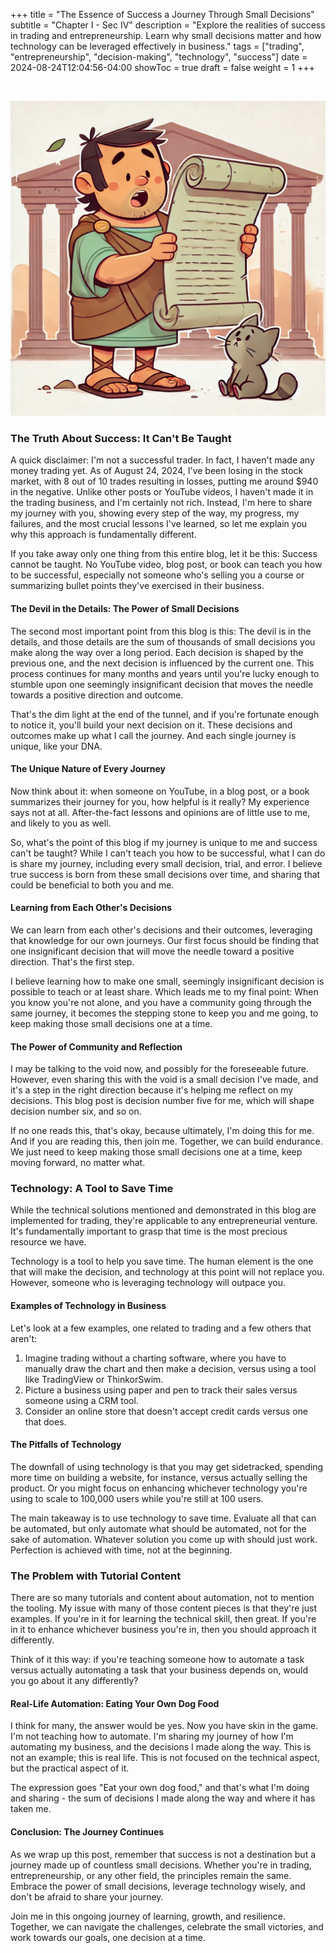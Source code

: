 +++
title = "The Essence of Success a Journey Through Small Decisions"
subtitle = "Chapter I - Sec IV"
description = "Explore the realities of success in trading and entrepreneurship. Learn why small decisions matter and how technology can be leveraged effectively in business."
tags = ["trading", "entrepreneurship", "decision-making", "technology", "success"]
date = 2024-08-24T12:04:56-04:00
showToc = true
draft = false
weight = 1
+++

&nbsp;
&nbsp;

![roman-belly-man](/images/cartoonish-belly-roman-man.webp)

### The Truth About Success: It Can't Be Taught

A quick disclaimer: I'm not a successful trader. In fact, I haven't made any money trading yet. As of August 24, 2024, I've been losing in the stock market, with 8 out of 10 trades resulting in losses, putting me around $940 in the negative. Unlike other posts or YouTube videos, I haven't made it in the trading business, and I'm certainly not rich. Instead, I'm here to share my journey with you, showing every step of the way, my progress, my failures, and the most crucial lessons I've learned, so let me explain you why this approach is fundamentally different.

If you take away only one thing from this entire blog, let it be this: Success cannot be taught. No YouTube video, blog post, or book can teach you how to be successful, especially not someone who's selling you a course or summarizing bullet points they've exercised in their business.

#### The Devil in the Details: The Power of Small Decisions

The second most important point from this blog is this: The devil is in the details, and those details are the sum of thousands of small decisions you make along the way over a long period. Each decision is shaped by the previous one, and the next decision is influenced by the current one. This process continues for many months and years until you're lucky enough to stumble upon one seemingly insignificant decision that moves the needle towards a positive direction and outcome.

That's the dim light at the end of the tunnel, and if you're fortunate enough to notice it, you'll build your next decision on it. These decisions and outcomes make up what I call the journey. And each single journey is unique, like your DNA.

#### The Unique Nature of Every Journey

Now think about it: when someone on YouTube, in a blog post, or a book summarizes their journey for you, how helpful is it really? My experience says not at all. After-the-fact lessons and opinions are of little use to me, and likely to you as well.

So, what's the point of this blog if my journey is unique to me and success can't be taught? While I can't teach you how to be successful, what I can do is share my journey, including every small decision, trial, and error. I believe true success is born from these small decisions over time, and sharing that could be beneficial to both you and me.

#### Learning from Each Other's Decisions

We can learn from each other's decisions and their outcomes, leveraging that knowledge for our own journeys. Our first focus should be finding that one insignificant decision that will move the needle toward a positive direction. That's the first step.

I believe learning how to make one small, seemingly insignificant decision is possible to teach or at least share. Which leads me to my final point: When you know you're not alone, and you have a community going through the same journey, it becomes the stepping stone to keep you and me going, to keep making those small decisions one at a time.

#### The Power of Community and Reflection

I may be talking to the void now, and possibly for the foreseeable future. However, even sharing this with the void is a small decision I've made, and it's a step in the right direction because it's helping me reflect on my decisions. This blog post is decision number five for me, which will shape decision number six, and so on.

If no one reads this, that's okay, because ultimately, I'm doing this for me. And if you are reading this, then join me. Together, we can build endurance. We just need to keep making those small decisions one at a time, keep moving forward, no matter what.

### Technology: A Tool to Save Time

While the technical solutions mentioned and demonstrated in this blog are implemented for trading, they're applicable to any entrepreneurial venture. It's fundamentally important to grasp that time is the most precious resource we have.

Technology is a tool to help you save time. The human element is the one that will make the decision, and technology at this point will not replace you. However, someone who is leveraging technology will outpace you.

#### Examples of Technology in Business

Let's look at a few examples, one related to trading and a few others that aren't:

1. Imagine trading without a charting software, where you have to manually draw the chart and then make a decision, versus using a tool like TradingView or ThinkorSwim.
2. Picture a business using paper and pen to track their sales versus someone using a CRM tool.
3. Consider an online store that doesn't accept credit cards versus one that does.

#### The Pitfalls of Technology

The downfall of using technology is that you may get sidetracked, spending more time on building a website, for instance, versus actually selling the product. Or you might focus on enhancing whichever technology you're using to scale to 100,000 users while you're still at 100 users.

The main takeaway is to use technology to save time. Evaluate all that can be automated, but only automate what should be automated, not for the sake of automation. Whatever solution you come up with should just work. Perfection is achieved with time, not at the beginning.

### The Problem with Tutorial Content

There are so many tutorials and content about automation, not to mention the tooling. My issue with many of those content pieces is that they're just examples. If you're in it for learning the technical skill, then great. If you're in it to enhance whichever business you're in, then you should approach it differently.

Think of it this way: if you're teaching someone how to automate a task versus actually automating a task that your business depends on, would you go about it any differently?

#### Real-Life Automation: Eating Your Own Dog Food

I think for many, the answer would be yes. Now you have skin in the game. I'm not teaching how to automate. I'm sharing my journey of how I'm automating my business, and the decisions I made along the way. This is not an example; this is real life. This is not focused on the technical aspect, but the practical aspect of it.

The expression goes "Eat your own dog food," and that's what I'm doing and sharing - the sum of decisions I made along the way and where it has taken me.

#### Conclusion: The Journey Continues

As we wrap up this post, remember that success is not a destination but a journey made up of countless small decisions. Whether you're in trading, entrepreneurship, or any other field, the principles remain the same. Embrace the power of small decisions, leverage technology wisely, and don't be afraid to share your journey.

Join me in this ongoing journey of learning, growth, and resilience. Together, we can navigate the challenges, celebrate the small victories, and work towards our goals, one decision at a time.
